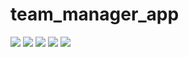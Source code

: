 # team_manager_app
<img src="1.png">
<img src="2.png">
<img src="3.png">
<img src="5.png">
<img src="6.png">
